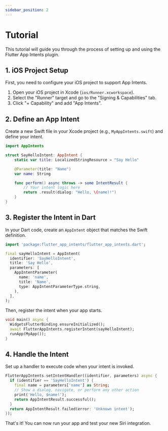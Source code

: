 ```yaml
---
sidebar_position: 2
---
```


# Tutorial

This tutorial will guide you through the process of setting up and using the Flutter App Intents plugin.

## 1. iOS Project Setup

First, you need to configure your iOS project to support App Intents.

1.  Open your iOS project in Xcode (`ios/Runner.xcworkspace`).
2.  Select the "Runner" target and go to the "Signing & Capabilities" tab.
3.  Click "+ Capability" and add "App Intents".

## 2. Define an App Intent

Create a new Swift file in your Xcode project (e.g., `MyAppIntents.swift`) and define your intent.

```swift
import AppIntents

struct SayHelloIntent: AppIntent {
    static var title: LocalizedStringResource = "Say Hello"

    @Parameter(title: "Name")
    var name: String

    func perform() async throws -> some IntentResult {
        // Your intent logic here
        return .result(dialog: "Hello, \(name)!")
    }
}
```

## 3. Register the Intent in Dart

In your Dart code, create an `AppIntent` object that matches the Swift definition.

```dart
import 'package:flutter_app_intents/flutter_app_intents.dart';

final sayHelloIntent = AppIntent(
  identifier: 'SayHelloIntent',
  title: 'Say Hello',
  parameters: [
    AppIntentParameter(
      name: 'name',
      title: 'Name',
      type: AppIntentParameterType.string,
    ),
  ],
);
```

Then, register the intent when your app starts.

```dart
void main() async {
  WidgetsFlutterBinding.ensureInitialized();
  await FlutterAppIntents.registerIntent(sayHelloIntent);
  runApp(MyApp());
}
```

## 4. Handle the Intent

Set up a handler to execute code when your intent is invoked.

```dart
FlutterAppIntents.setIntentHandler((identifier, parameters) async {
  if (identifier == 'SayHelloIntent') {
    final name = parameters['name'] as String;
    // Show a dialog, navigate, or perform any other action
    print('Hello, $name!');
    return AppIntentResult.successful();
  }
  return AppIntentResult.failed(error: 'Unknown intent');
});
```

That's it! You can now run your app and test your new Siri integration.
